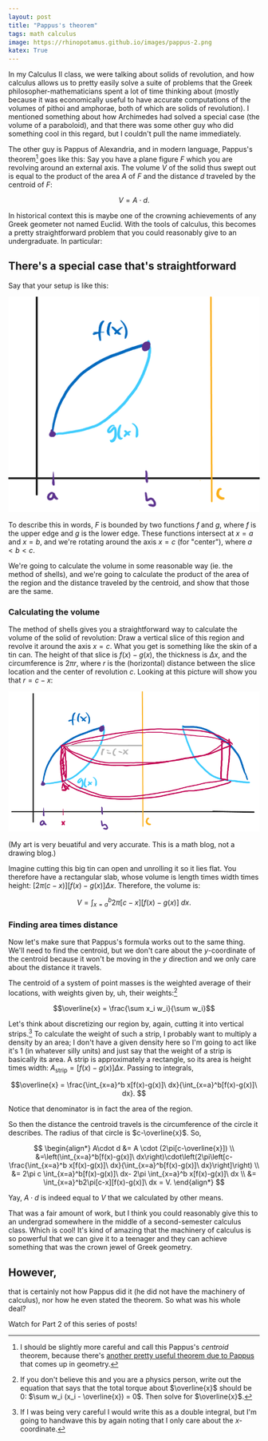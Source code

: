 ```yaml
---
layout: post
title: "Pappus's theorem"
tags: math calculus 
image: https://rhinopotamus.github.io/images/pappus-2.png
katex: True
---
```


In my Calculus II class, we were talking about solids of revolution, and how calculus allows us to pretty easily solve a suite of problems that the Greek philosopher-mathematicians spent a lot of time thinking about (mostly because it was economically useful to have accurate computations of the volumes of pithoi and amphorae, both of which are solids of revolution). I mentioned something about how Archimedes had solved a special case (the volume of a paraboloid), and that there was some other guy who did something cool in this regard, but I couldn't pull the name immediately.

The other guy is Pappus of Alexandria, and in modern language, Pappus's theorem[^1] goes like this: Say you have a plane figure $F$ which you are revolving around an external axis. The volume $V$ of the solid thus swept out is equal to the product of the area $A$ of $F$ and the distance $d$ traveled by the centroid of $F$: 

$$V = A\cdot d.$$

In historical context this is maybe one of the crowning achievements of any Greek geometer not named Euclid. With the tools of calculus, this becomes a pretty straightforward problem that you could reasonably give to an undergraduate. In particular:

## There's a special case that's straightforward

Say that your setup is like this:

![A sketch of the region described in the paragraph below](/images/pappus-1.png)

 To describe this in words, $F$ is bounded by two functions $f$ and $g$, where $f$ is the upper edge and $g$ is the lower edge. These functions intersect at $x=a$ and $x=b$, and we're rotating around the axis $x=c$ (for "center"), where $a < b < c$.

 We're going to calculate the volume in some reasonable way (ie. the method of shells), and we're going to calculate the product of the area of the region and the distance traveled by the centroid, and show that those are the same.

### Calculating the volume

The method of shells gives you a straightforward way to calculate the volume of the solid of revolution: Draw a vertical slice of this region and revolve it around the axis $x=c$. What you get is something like the skin of a tin can. The height of that slice is $f(x) -g(x)$, the thickness is $\Delta x$, and the circumference is $2\pi r$, where $r$ is the (horizontal) distance between the slice location and the center of revolution $c$. Looking at this picture will show you that $r = c-x$:

![A sketch of a vertical slice revolved around x=c](/images/pappus-2.png)

(My art is very beuatiful and very accurate. This is a math blog, not a drawing blog.)

Imagine cutting this big tin can open and unrolling it so it lies flat. You therefore have a rectangular slab, whose volume is length times width times height: $[2\pi(c-x)][f(x)-g(x)]\Delta x$. Therefore, the volume is:

$$V = \int_{x=a}^b 2\pi [c-x][f(x)-g(x)]\ dx.$$

### Finding area times distance

Now let's make sure that Pappus's formula works out to the same thing. We'll need to find the centroid, but we don't care about the $y$-coordinate of the centroid because it won't be moving in the $y$ direction and we only care about the distance it travels.

The centroid of a system of point masses is the weighted average of their locations, with weights given by, uh, their weights:[^2]

$$\overline{x} = \frac{\sum x_i w_i}{\sum w_i}$$

Let's think about discretizing our region by, again, cutting it into vertical strips.[^3] To calculate the weight of such a strip, I probably want to multiply a density by an area; I don't have a given density here so I'm going to act like it's 1 (in whatever silly units) and just say that the weight of a strip is basically its area. A strip is approximately a rectangle, so its area is height times width: $A_\text{strip} = [f(x)-g(x)]\Delta x$. Passing to integrals, 

$$\overline{x} = \frac{\int_{x=a}^b x[f(x)-g(x)]\ dx}{\int_{x=a}^b[f(x)-g(x)]\ dx}. $$

Notice that denominator is in fact the area of the region.

So then the distance the centroid travels is the circumference of the circle it describes. The radius of that circle is $c-\overline{x}$. So,

$$
\begin{align*}
A\cdot d &= A \cdot (2\pi[c-\overline{x}]) \\
&=\left(\int_{x=a}^b[f(x)-g(x)]\ dx\right)\cdot\left(2\pi\left[c-\frac{\int_{x=a}^b x[f(x)-g(x)]\ dx}{\int_{x=a}^b[f(x)-g(x)]\ dx}\right]\right) \\
&= 2\pi c \int_{x=a}^b[f(x)-g(x)]\ dx- 2\pi \int_{x=a}^b x[f(x)-g(x)]\ dx \\
&= \int_{x=a}^b2\pi[c-x][f(x)-g(x)]\ dx = V.
\end{align*}
$$

Yay, $A\cdot d$ is indeed equal to $V$ that we calculated by other means.

That was a fair amount of work, but I think you could reasonably give this to an undergrad somewhere in the middle of a second-semester calculus class. Which is cool! It's kind of amazing that the machinery of calculus is so powerful that we can give it to a teenager and they can achieve something that was the crown jewel of Greek geometry. 

## However, 

that is certainly not how Pappus did it (he did not have the machinery of calculus), nor how he even stated the theorem. So what was his whole deal?

Watch for Part 2 of this series of posts!

[^1]: I should be slightly more careful and call this Pappus's *centroid* theorem, because there's [another pretty useful theorem due to Pappus](https://en.wikipedia.org/wiki/Pappus%27s_hexagon_theorem) that comes up in geometry.

[^2]: If you don't believe this and you are a physics person, write out the equation that says that the total torque about $\overline{x}$ should be 0: $\sum w_i (x_i - \overline{x}) = 0$. Then solve for $\overline{x}$.


[^3]: If I was being very careful I would write this as a double integral, but I'm going to handwave this by again noting that I only care about the $x$-coordinate.